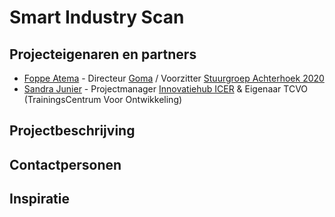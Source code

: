 # Smart Industry Scan

## Projecteigenaren en partners
+ [Foppe Atema](https://www.linkedin.com/in/foppe-a-atema-b98890b/?ppe=1) - Directeur [Goma](http://www.goma.nl/) / Voorzitter [Stuurgroep Achterhoek 2020](http://www.achterhoek2020.nl/)
+ [Sandra Junier](https://www.linkedin.com/in/sandrajunier/?ppe=1) - Projectmanager [Innovatiehub ICER](http://www.innovatiehub.com/innovatiehub-icer) & Eigenaar TCVO (TrainingsCentrum Voor Ontwikkeling)

## Projectbeschrijving

## Contactpersonen

## Inspiratie

